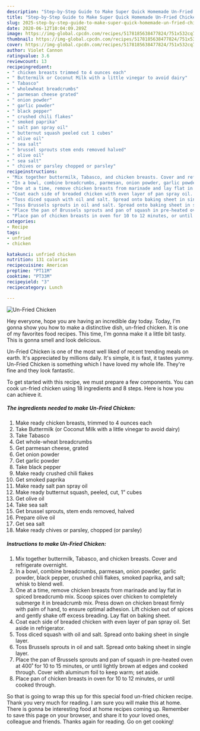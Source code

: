 ```yaml
---
description: "Step-by-Step Guide to Make Super Quick Homemade Un-Fried Chicken"
title: "Step-by-Step Guide to Make Super Quick Homemade Un-Fried Chicken"
slug: 2025-step-by-step-guide-to-make-super-quick-homemade-un-fried-chicken
date: 2020-06-12T10:04:09.289Z
image: https://img-global.cpcdn.com/recipes/5178185638477824/751x532cq70/un-fried-chicken-recipe-main-photo.jpg
thumbnail: https://img-global.cpcdn.com/recipes/5178185638477824/751x532cq70/un-fried-chicken-recipe-main-photo.jpg
cover: https://img-global.cpcdn.com/recipes/5178185638477824/751x532cq70/un-fried-chicken-recipe-main-photo.jpg
author: Violet Cannon
ratingvalue: 3.6
reviewcount: 13
recipeingredient:
- " chicken breasts trimmed to 4 ounces each"
- " Buttermilk or Coconut Milk with a little vinegar to avoid dairy"
- " Tabasco"
- " wholewheat breadcrumbs"
- " parmesan cheese grated"
- " onion powder"
- " garlic powder"
- " black pepper"
- " crushed chili flakes"
- " smoked paprika"
- " salt pan spray oil"
- " butternut squash peeled cut 1 cubes"
- " olive oil"
- " sea salt"
- " brussel sprouts stem ends removed halved"
- " olive oil"
- " sea salt"
- " chives or parsley chopped or parsley"
recipeinstructions:
- "Mix together buttermilk, Tabasco, and chicken breasts. Cover and refrigerate overnight."
- "In a bowl, combine breadcrumbs, parmesan, onion powder, garlic powder, black pepper, crushed chili flakes, smoked paprika, and salt; whisk to blend well."
- "One at a time, remove chicken breasts from marinade and lay flat in spiced breadcrumb mix. Scoop spices over chicken to completely submerge it in breadcrumb mix. Press down on chicken breast firmly with palm of hand, to ensure optimal adhesion. Lift chicken out of spices and gently shake off excess breading. Lay flat on baking sheet."
- "Coat each side of breaded chicken with even layer of pan spray oil. Set aside in refrigerator."
- "Toss diced squash with oil and salt. Spread onto baking sheet in single layer."
- "Toss Brussels sprouts in oil and salt. Spread onto baking sheet in single layer."
- "Place the pan of Brussels sprouts and pan of squash in pre-heated oven at 400˚ for 10 to 15 minutes, or until lightly brown at edges and cooked through. Cover with aluminum foil to keep warm; set aside."
- "Place pan of chicken breasts in oven for 10 to 12 minutes, or until cooked through."
categories:
- Recipe
tags:
- unfried
- chicken

katakunci: unfried chicken 
nutrition: 131 calories
recipecuisine: American
preptime: "PT11M"
cooktime: "PT33M"
recipeyield: "3"
recipecategory: Lunch

---
```



![Un-Fried Chicken](https://img-global.cpcdn.com/recipes/5178185638477824/751x532cq70/un-fried-chicken-recipe-main-photo.jpg)

Hey everyone, hope you are having an incredible day today. Today, I'm gonna show you how to make a distinctive dish, un-fried chicken. It is one of my favorites food recipes. This time, I'm gonna make it a little bit tasty. This is gonna smell and look delicious.

Un-Fried Chicken is one of the most well liked of recent trending meals on earth. It's appreciated by millions daily. It's simple, it is fast, it tastes yummy. Un-Fried Chicken is something which I have loved my whole life. They're fine and they look fantastic.




To get started with this recipe, we must prepare a few components. You can cook un-fried chicken using 18 ingredients and 8 steps. Here is how you can achieve it.

<!--inarticleads1-->

##### The ingredients needed to make Un-Fried Chicken:

1. Make ready  chicken breasts, trimmed to 4 ounces each
1. Take  Buttermilk (or Coconut Milk with a little vinegar to avoid dairy)
1. Take  Tabasco
1. Get  whole-wheat breadcrumbs
1. Get  parmesan cheese, grated
1. Get  onion powder
1. Get  garlic powder
1. Take  black pepper
1. Make ready  crushed chili flakes
1. Get  smoked paprika
1. Make ready  salt pan spray oil
1. Make ready  butternut squash, peeled, cut, 1” cubes
1. Get  olive oil
1. Take  sea salt
1. Get  brussel sprouts, stem ends removed, halved
1. Prepare  olive oil
1. Get  sea salt
1. Make ready  chives or parsley, chopped (or parsley)




<!--inarticleads2-->

##### Instructions to make Un-Fried Chicken:

1. Mix together buttermilk, Tabasco, and chicken breasts. Cover and refrigerate overnight.
1. In a bowl, combine breadcrumbs, parmesan, onion powder, garlic powder, black pepper, crushed chili flakes, smoked paprika, and salt; whisk to blend well.
1. One at a time, remove chicken breasts from marinade and lay flat in spiced breadcrumb mix. Scoop spices over chicken to completely submerge it in breadcrumb mix. Press down on chicken breast firmly with palm of hand, to ensure optimal adhesion. Lift chicken out of spices and gently shake off excess breading. Lay flat on baking sheet.
1. Coat each side of breaded chicken with even layer of pan spray oil. Set aside in refrigerator.
1. Toss diced squash with oil and salt. Spread onto baking sheet in single layer.
1. Toss Brussels sprouts in oil and salt. Spread onto baking sheet in single layer.
1. Place the pan of Brussels sprouts and pan of squash in pre-heated oven at 400˚ for 10 to 15 minutes, or until lightly brown at edges and cooked through. Cover with aluminum foil to keep warm; set aside.
1. Place pan of chicken breasts in oven for 10 to 12 minutes, or until cooked through.




So that is going to wrap this up for this special food un-fried chicken recipe. Thank you very much for reading. I am sure you will make this at home. There is gonna be interesting food at home recipes coming up. Remember to save this page on your browser, and share it to your loved ones, colleague and friends. Thanks again for reading. Go on get cooking!
